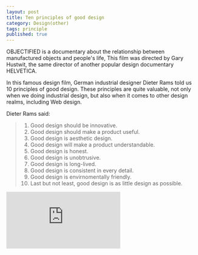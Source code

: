 ```yaml
---
layout: post
title: Ten principles of good design
category: Design(other)
tags: principle
published: true
---
```

OBJECTIFIED is a documentary about the relationship between manufactured objects and people's life, This film was directed by Gary Hustwit, the same director of another popular design documentary HELVETICA.

In this famous design film, German industrial designer Dieter Rams told us 10 principles of good design. These principles are quite valuable, not only when we doing industrial design, but also when it comes to other design realms, including Web design.

Dieter Rams said:

> 1. Good design should be innovative.
> 2. Good design should make a product useful.
> 3. Good design is aesthetic design.
> 4. Good design will make a product understandable.
> 5. Good design is honest.
> 6. Good design is unobtrusive.
> 7. Good design is long-lived.
> 8. Good design is consistent in every detail.
> 9. Good design is envirnomentally friendly.
> 10. Last but not least, good design is as little design as possible.

<div class="outside-sources">
  <iframe src="https://www.youtube.com/embed/HGPIqGi7MWY" frameborder="0" allowfullscreen></iframe>
</div>
